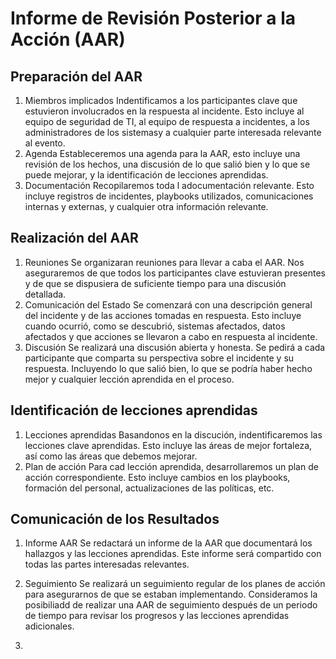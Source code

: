 # Informe de Revisión Posterior a la Acción (AAR)

## Preparación del AAR

1. Miembros implicados
   Indentificamos a los participantes clave que estuvieron involucrados en la respuesta al incidente. Esto incluye al equipo de seguridad de TI, al equipo de respuesta a incidentes, a los administradores de los sistemasy a cualquier parte interesada relevante al evento.
2. Agenda
   Estableceremos una agenda para la AAR, esto incluye una revisión de los hechos, una discusión de lo que salió bien y lo que se puede mejorar, y la identificación de lecciones aprendidas.
3. Documentación
   Recopilaremos toda l adocumentación relevante. Esto incluye registros de incidentes, playbooks utilizados, comunicaciones internas y externas, y cualquier otra información relevante.

## Realización del AAR

1. Reuniones
   Se organizaran reuniones para llevar a caba el AAR. Nos aseguraremos de que todos los participantes clave estuvieran presentes y de que se dispusiera de suficiente tiempo para una discusión detallada.
2. Comunicación del Estado
   Se comenzará con una descripción general del incidente y de las acciones tomadas en respuesta. Esto incluye cuando ocurrió, como se descubrió, sistemas afectados, datos afectados y que acciones se llevaron a cabo en respuesta al incidente.
3. Discusión
   Se realizará una discusión abierta y honesta. Se pedirá a cada participante que comparta su perspectiva sobre el incidente y su respuesta. Incluyendo lo que salió bien, lo que se podría haber hecho mejor y cualquier lección aprendida en el proceso.

## Identificación de lecciones aprendidas

1. Lecciones aprendidas
   Basandonos en la discución, indentificaremos las lecciones clave aprendidas. Esto incluye las áreas de mejor fortaleza, así como las áreas que debemos mejorar.
2. Plan de acción
   Para cad lección aprendida, desarrollaremos un plan de acción correspondiente. Esto incluye cambios en los playbooks, formación del personal, actualizaciones de las políticas, etc.

## Comunicación de los Resultados

1. Informe AAR
   Se redactará un informe de la AAR que documentará los hallazgos y las lecciones aprendidas. Este informe será compartido con todas las partes interesadas relevantes.
2. Seguimiento
   Se realizará un seguimiento regular de los planes de acción para asegurarnos de que se estaban implementando. Consideramos la posibiliadd de realizar una AAR de seguimiento después de un periodo de tiempo para revisar los progresos y las lecciones aprendidas adicionales.

   
4. 

